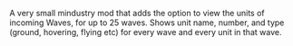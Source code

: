 A very small mindustry mod that adds the option to view the units of incoming Waves, for up to 25 waves. Shows unit name, number, and type (ground, hovering, flying etc) for every wave and every unit in that wave.
